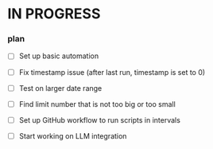 # IN PROGRESS


### plan
- [ ] Set up basic automation
- [ ] Fix timestamp issue (after last run, timestamp is set to 0)
- [ ] Test on larger date range
- [ ] Find limit number that is not too big or too small
- [ ] Set up GitHub workflow to run scripts in intervals
- [ ] Start working on LLM integration


